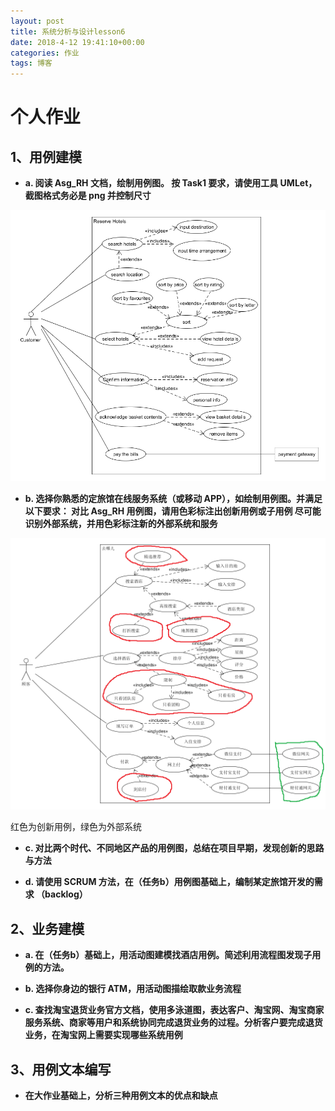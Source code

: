 ```yaml
---
layout: post
title: 系统分析与设计lesson6
date: 2018-4-12 19:41:10+00:00
categories: 作业
tags: 博客
---
```


# 个人作业

## 1、用例建模  
 - **a. 阅读 Asg_RH 文档，绘制用例图。 按 Task1 要求，请使用工具 UMLet，截图格式务必是 png 并控制尺寸**

![Alt text](https://github.com/CWmaxwell/test_git2/blob/master/picture/hw3/pic1.png)

 - **b. 选择你熟悉的定旅馆在线服务系统（或移动 APP），如绘制用例图。并满足以下要求：  对比 Asg_RH 用例图，请用色彩标注出创新用例或子用例  尽可能识别外部系统，并用色彩标注新的外部系统和服务**

![Alt text](https://github.com/CWmaxwell/test_git2/blob/master/picture/hw3/pic3.png)

 红色为创新用例，绿色为外部系统

 - **c. 对比两个时代、不同地区产品的用例图，总结在项目早期，发现创新的思路与方法**

 - **d. 请使用 SCRUM 方法，在（任务b）用例图基础上，编制某定旅馆开发的需求 （backlog）**

## 2、业务建模  
 - **a. 在（任务b）基础上，用活动图建模找酒店用例。简述利用流程图发现子用例的方法。**

 - **b. 选择你身边的银行 ATM，用活动图描绘取款业务流程**

 - **c. 查找淘宝退货业务官方文档，使用多泳道图，表达客户、淘宝网、淘宝商家服务系统、商家等用户和系统协同完成退货业务的过程。分析客户要完成退货业务，在淘宝网上需要实现哪些系统用例**

## 3、用例文本编写  
 - **在大作业基础上，分析三种用例文本的优点和缺点**